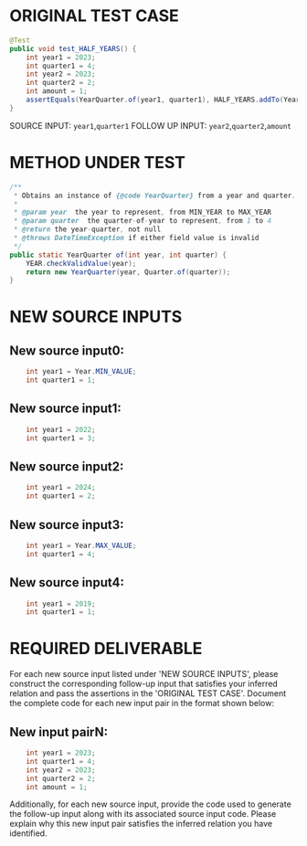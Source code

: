 # ORIGINAL TEST CASE
```java
@Test
public void test_HALF_YEARS() {
    int year1 = 2023;
    int quarter1 = 4;
    int year2 = 2023;
    int quarter2 = 2;
    int amount = 1;
    assertEquals(YearQuarter.of(year1, quarter1), HALF_YEARS.addTo(YearQuarter.of(year2, quarter2), amount));
}

```
SOURCE INPUT: `year1`,`quarter1`
FOLLOW UP INPUT: `year2`,`quarter2`,`amount`


# METHOD UNDER TEST
```java
/**
 * Obtains an instance of {@code YearQuarter} from a year and quarter.
 *
 * @param year  the year to represent, from MIN_YEAR to MAX_YEAR
 * @param quarter  the quarter-of-year to represent, from 1 to 4
 * @return the year-quarter, not null
 * @throws DateTimeException if either field value is invalid
 */
public static YearQuarter of(int year, int quarter) {
    YEAR.checkValidValue(year);
    return new YearQuarter(year, Quarter.of(quarter));
}

```


# NEW SOURCE INPUTS
## New source input0:
```java
    int year1 = Year.MIN_VALUE;
    int quarter1 = 1;
```

## New source input1:
```java
    int year1 = 2022;
    int quarter1 = 3;
```

## New source input2:
```java
    int year1 = 2024;
    int quarter1 = 2;
```

## New source input3:
```java
    int year1 = Year.MAX_VALUE;
    int quarter1 = 4;
```

## New source input4:
```java
    int year1 = 2019;
    int quarter1 = 1;
```



# REQUIRED DELIVERABLE
For each new source input listed under 'NEW SOURCE INPUTS', please construct the corresponding follow-up input that satisfies your inferred relation and pass the assertions in the 'ORIGINAL TEST CASE'. Document the complete code for each new input pair in the format shown below:
## New input pairN:
```java
    int year1 = 2023;
    int quarter1 = 4;
    int year2 = 2023;
    int quarter2 = 2;
    int amount = 1;
```

Additionally, for each new source input, provide the code used to generate the follow-up input along with its associated source input code. Please explain why this new input pair satisfies the inferred relation you have identified.